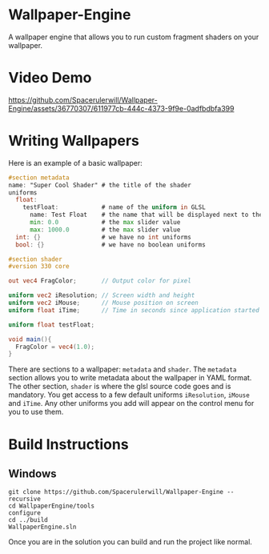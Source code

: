 # Wallpaper-Engine
A wallpaper engine that allows you to run custom fragment shaders on your wallpaper.

# Video Demo
https://github.com/Spacerulerwill/Wallpaper-Engine/assets/36770307/611977cb-444c-4373-9f9e-0adfbdbfa399

# Writing Wallpapers

Here is an example of a basic wallpaper:

```glsl
#section metadata
name: "Super Cool Shader" # the title of the shader
uniforms
  float: 
    testFloat:            # name of the uniform in GLSL
      name: Test Float    # the name that will be displayed next to the slider
      min: 0.0            # the max slider value
      max: 1000.0         # the max slider value
  int: {}                 # we have no int uniforms
  bool: {}                # we have no boolean uniforms

#section shader
#version 330 core

out vec4 FragColor;       // Output color for pixel

uniform vec2 iResolution; // Screen width and height
uniform vec2 iMouse;      // Mouse position on screen
uniform float iTime;      // Time in seconds since application started

uniform float testFloat; 

void main(){
  FragColor = vec4(1.0);
}
```

There are sections to a wallpaper: `metadata` and `shader`. The `metadata` section allows you to write metadata about the wallpaper in YAML format. The other section, `shader` is where the glsl 
source code goes and is mandatory. You get access to a few default uniforms `iResolution`, `iMouse` and `iTime`. Any other uniforms you add will appear on the control menu for you to use them.

# Build Instructions

## Windows 
    git clone https://github.com/Spacerulerwill/Wallpaper-Engine --recursive
    cd WallpaperEngine/tools
    configure
    cd ../build
    WallpaperEngine.sln
Once you are in the solution you can build and run the project like normal.
